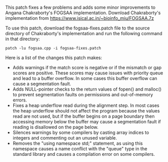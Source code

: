 This patch fixes a few problems and adds some minor improvements to Angana
Chakraborty's FOGSAA implementation. Download Chakraborty's implementation from
https://www.isical.ac.in/~bioinfo_miu/FOGSAA.7z

To use this patch, download the fogsaa-fixes.patch file to the source directory
of Chakraborty's implementation and run the following command in that
directory:
```
patch -lu fogsaa.cpp -i fogsaa-fixes.patch
```

Here is a list of the changes this patch makes:
- Adds warnings if the match score is negative or if the mismatch or gap scores
  are positive. These scores may cause issues with priority queue and lead to a
  buffer overflow. In some cases this buffer overflow can cause a segmentation
  fault.
- Adds NULL-pointer checks to the return values of fopen() and malloc() to
  prevent segmentation faults on permissions and out-of-memory errors.
- Fixes a heap underflow read during the alignment step. In most cases the
  heap underflow should not affect the program because the values read are not
  used, but if the buffer begins on a page boundary then accessing memory below
  the buffer may cause a segmentation fault if reading is disallowed on the
  page below.
- Silences warnings by some compilers by casting array indices to integers and
  commenting out an unused variable.
- Removes the "using namespace std;" statement, as using this namespace causes
  a name conflict with the "queue" type in the standard library and causes a
  compilation error on some compilers.
